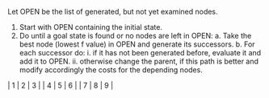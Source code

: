 Let OPEN be the list of generated, but not yet examined nodes.
1. Start with OPEN containing the initial state.
2. Do until a goal state is found or no nodes are left in OPEN:
    a. Take the best node (lowest f value) in OPEN and generate its successors.
    b. For each successor do:
        i. if it has not been generated before, evaluate it and add it to OPEN.
        ii. otherwise change the parent, if this path is better and modify accordingly the costs for the depending nodes.

| 1 | 2 | 3 |
| 4 | 5 | 6 |
| 7 | 8 | 9 |
